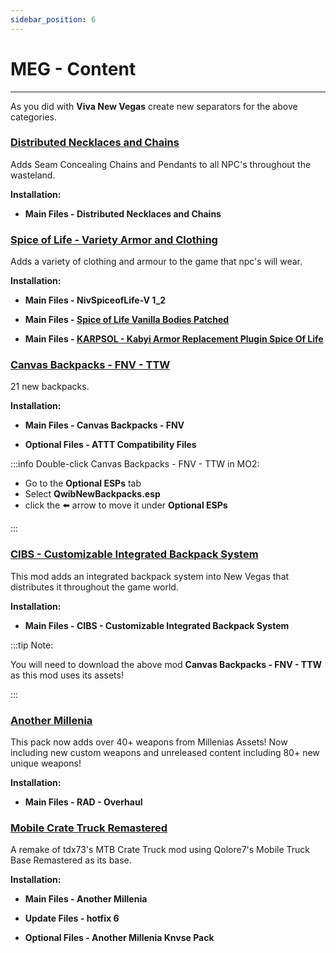```yaml
---
sidebar_position: 6
---
```


# MEG - Content

---

As you did with **Viva New Vegas** create new separators for the above categories.

### [Distributed Necklaces and Chains](https://www.nexusmods.com/newvegas/mods/56198)

Adds Seam Concealing Chains and Pendants to all NPC's throughout the wasteland.

**Installation:**

- **Main Files - Distributed Necklaces and Chains**


### [Spice of Life - Variety Armor and Clothing](https://www.nexusmods.com/newvegas/mods/44476)

Adds a variety of clothing and armour to the game that npc's will wear.

**Installation:**

- **Main Files - NivSpiceofLife-V 1_2**

- **Main Files - [Spice of Life Vanilla Bodies Patched](https://drive.google.com/file/d/1FaDjdlibKwBb1ijmrlBNcS4zA2ji3OXc/view?usp=sharing)**

- **Main Files - [KARPSOL - Kabyi Armor Replacement Plugin Spice Of Life](https://www.nexusmods.com/newvegas/mods/75618?tab=files)**


### [Canvas Backpacks - FNV - TTW](https://www.nexusmods.com/newvegas/mods/71510)

21 new backpacks.

**Installation:**

- **Main Files - Canvas Backpacks - FNV**

- **Optional Files - ATTT Compatibility Files**

:::info Double-click Canvas Backpacks - FNV - TTW in MO2:

- Go to the **Optional ESPs** tab 
- Select **QwibNewBackpacks.esp**  
- click the ⬅️ arrow to move it under **Optional ESPs**

:::


### [CIBS - Customizable Integrated Backpack System](https://www.nexusmods.com/newvegas/mods/75218)

This mod adds an integrated backpack system into New Vegas that distributes it throughout the game world.

**Installation:**

- **Main Files - CIBS - Customizable Integrated Backpack System**

:::tip Note:

You will need to download the above mod **Canvas Backpacks - FNV - TTW** as this mod uses its assets!

:::

### [Another Millenia](https://www.nexusmods.com/newvegas/mods/76133)

This pack now adds over 40+ weapons from Millenias Assets! Now including new custom weapons and unreleased content including 80+ new unique weapons! 

**Installation:**

- **Main Files - RAD - Overhaul**


### [Mobile Crate Truck Remastered](https://www.nexusmods.com/newvegas/mods/81058)

A remake of tdx73's MTB Crate Truck mod using Qolore7's Mobile Truck Base Remastered as its base.

**Installation:**

- **Main Files - Another Millenia**

- **Update Files - hotfix 6**

- **Optional Files - Another Millenia Knvse Pack**

